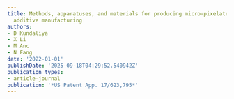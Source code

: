 ```yaml
---
title: Methods, apparatuses, and materials for producing micro-pixelated leds using
  additive manufacturing
authors:
- D Kundaliya
- X Li
- M Anc
- N Fang
date: '2022-01-01'
publishDate: '2025-09-18T04:29:52.540942Z'
publication_types:
- article-journal
publication: '*US Patent App. 17/623,795*'
---
```

